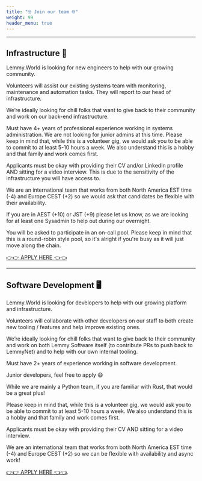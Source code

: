```yaml
---
title: "🤓 Join our team 🌐"
weight: 99
header_menu: true
---
```


---

## Infrastructure 💾

Lemmy.World is looking for new engineers to help with our growing community.

Volunteers will assist our existing systems team with monitoring, maintenance and automation tasks. They will report to our head of infrastructure.

We’re ideally looking for chill folks that want to give back to their community and work on our back-end infrastructure.

Must have 4+ years of professional experience working in systems administration. We are not looking for junior admins at this time. Please keep in mind that, while this is a volunteer gig, we would ask you to be able to commit to at least 5-10 hours a week. We also understand this is a hobby and that family and work comes first.

Applicants must be okay with providing their CV and/or LinkedIn profile AND sitting for a video interview. This is due to the sensitivity of the infrastructure you will have access to.

We are an international team that works from both North America EST time (-4) and Europe CEST (+2) so we would ask that candidates be flexible with their availability.

If you are in AEST (+10) or JST (+9) please let us know, as we are looking for at least one Sysadmin to help out during our overnight.

You will be asked to participate in an on-call pool. Please keep in mind that this is a round-robin style pool, so it's alright if you're busy as it will just move along the chain.

[👉👉 APPLY HERE 👈👈](https://forms.gle/GvvDDAYXj2TpGugTA)

---

## Software Development 🖥

Lemmy.World is looking for developers to help with our growing platform and infrastructure.

Volunteers will collaborate with other developers on our staff to both create new tooling / features and help improve existing ones.

We’re ideally looking for chill folks that want to give back to their community and work on both Lemmy Software itself (to contribute PRs to push back to LemmyNet) and to help with our own internal tooling.

Must have 2+ years of experience working in software development.

Junior developers, feel free to apply 😄

While we are mainly a Python team, if you are familiar with Rust, that would be a great plus!

Please keep in mind that, while this is a volunteer gig, we would ask you to be able to commit to at least 5-10 hours a week. We also understand this is a hobby and that family and work comes first.

Applicants must be okay with providing their CV AND sitting for a video interview.

We are an international team that works from both North America EST time (-4) and Europe CEST (+2) so we can be flexible with availability and async work!

[👉👉 APPLY HERE 👈👈](https://forms.gle/ds6Sgqq9UTvR5bGKA).
